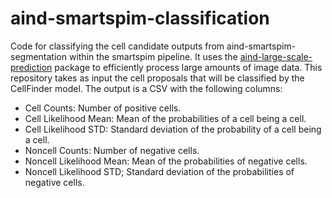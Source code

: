 # aind-smartspim-classification
Code for classifying the cell candidate outputs from aind-smartspim-segmentation within the smartspim pipeline.
It uses the [aind-large-scale-prediction](https://github.com/AllenNeuralDynamics/aind-large-scale-prediction) package to efficiently process large amounts of image data.
This repository takes as input the cell proposals that will be classified by the CellFinder model. The output is a CSV with the following columns:

- Cell Counts: Number of positive cells.
- Cell Likelihood Mean: Mean of the probabilities of a cell being a cell.
- Cell Likelihood STD: Standard deviation of the probability of a cell being a cell.
- Noncell Counts: Number of negative cells.
- Noncell Likelihood Mean: Mean of the probabilities of negative cells.
- Noncell Likelihood STD; Standard deviation of the probabilities of negative cells.
